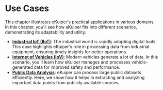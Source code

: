 # Use Cases

This chapter illustrates eKuiper's practical applications in various domains. In this chapter, you'll see how eKuiper fits into different scenarios, demonstrating its adaptability and utility.

- **[Industrial IoT (IIoT)](iiot.md)**: The industrial world is rapidly adopting digital tools. This case highlights eKuiper's role in processing data from industrial equipment, ensuring timely insights for better operations.
- **[Internet of Vehicles (IoV)](iov.md)**: Modern vehicles generate a lot of data. In this scenario, you'll learn how eKuiper manages and processes vehicle-generated data for improved safety and performance.
- **[Public Data Analysis](public_data_analysis.md)**: eKuiper can process large public datasets efficiently. Here, we show how it helps in extracting and analyzing important data points from publicly available sources.
